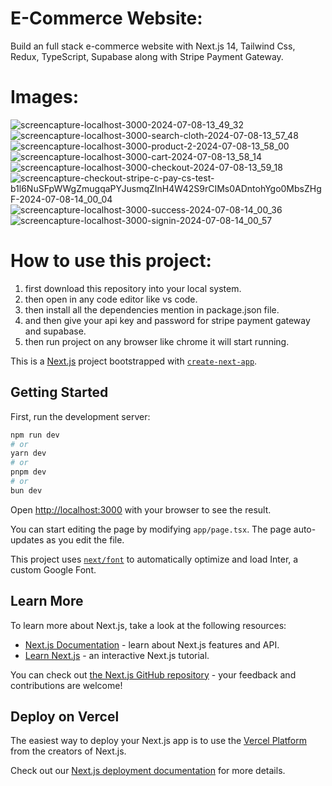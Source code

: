 # E-Commerce Website:

Build an full stack e-commerce website with Next.js 14, Tailwind Css, Redux, TypeScript, Supabase along with Stripe Payment Gateway.

# Images:

![screencapture-localhost-3000-2024-07-08-13_49_32](https://github.com/adarsh206/e-commerce/assets/76390366/c2b3e7e9-15cc-485f-bc91-ce295d2230bd)
![screencapture-localhost-3000-search-cloth-2024-07-08-13_57_48](https://github.com/adarsh206/e-commerce/assets/76390366/f6e3c2d5-4603-4583-9156-4ea8ee380138)
![screencapture-localhost-3000-product-2-2024-07-08-13_58_00](https://github.com/adarsh206/e-commerce/assets/76390366/784b3d68-c64b-4e79-826a-80e05ce250d6)
![screencapture-localhost-3000-cart-2024-07-08-13_58_14](https://github.com/adarsh206/e-commerce/assets/76390366/30366f0d-686b-4713-b3bb-60f531828257)
![screencapture-localhost-3000-checkout-2024-07-08-13_59_18](https://github.com/adarsh206/e-commerce/assets/76390366/43292792-4266-4d31-a914-4a8923c5e1d1)
![screencapture-checkout-stripe-c-pay-cs-test-b1l6NuSFpWWgZmugqaPYJusmqZInH4W42S9rCIMs0ADntohYgo0MbsZHgF-2024-07-08-14_00_04](https://github.com/adarsh206/e-commerce/assets/76390366/d0e049ab-0d5d-425c-ad5b-266f5c96a7d5)
![screencapture-localhost-3000-success-2024-07-08-14_00_36](https://github.com/adarsh206/e-commerce/assets/76390366/412dcf3f-6abf-4a49-a48a-1816b6c5198e)
![screencapture-localhost-3000-signin-2024-07-08-14_00_57](https://github.com/adarsh206/e-commerce/assets/76390366/f5a884fc-bf28-4da3-86b8-a73b94c5f913)




# How to use this project:

1. first download this repository into your local system.
2. then open in any code editor like vs code.
3. then install all the dependencies mention in package.json file.
4. and then give your api key and password for stripe payment gateway and supabase.
5. then run project on any browser like chrome it will start running.







This is a [Next.js](https://nextjs.org/) project bootstrapped with [`create-next-app`](https://github.com/vercel/next.js/tree/canary/packages/create-next-app).

## Getting Started

First, run the development server:

```bash
npm run dev
# or
yarn dev
# or
pnpm dev
# or
bun dev
```

Open [http://localhost:3000](http://localhost:3000) with your browser to see the result.

You can start editing the page by modifying `app/page.tsx`. The page auto-updates as you edit the file.

This project uses [`next/font`](https://nextjs.org/docs/basic-features/font-optimization) to automatically optimize and load Inter, a custom Google Font.

## Learn More

To learn more about Next.js, take a look at the following resources:

- [Next.js Documentation](https://nextjs.org/docs) - learn about Next.js features and API.
- [Learn Next.js](https://nextjs.org/learn) - an interactive Next.js tutorial.

You can check out [the Next.js GitHub repository](https://github.com/vercel/next.js/) - your feedback and contributions are welcome!

## Deploy on Vercel

The easiest way to deploy your Next.js app is to use the [Vercel Platform](https://vercel.com/new?utm_medium=default-template&filter=next.js&utm_source=create-next-app&utm_campaign=create-next-app-readme) from the creators of Next.js.

Check out our [Next.js deployment documentation](https://nextjs.org/docs/deployment) for more details.

